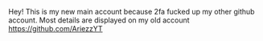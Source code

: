 Hey! This is my new main account because 2fa fucked up my other github account.
Most details are displayed on my old account https://github.com/AriezzYT
